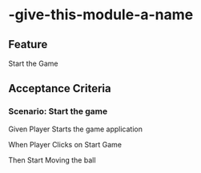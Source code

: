 # -give-this-module-a-name

## Feature

Start the Game

## Acceptance Criteria

### Scenario: Start the game

  Given Player Starts the game application

  When Player Clicks on Start Game
  
  Then Start Moving the ball

